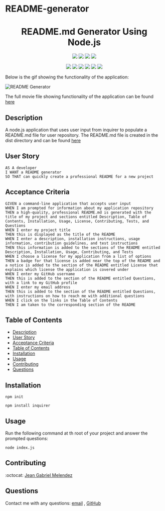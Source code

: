 # README-generator

<h1 align="center">README.md Generator Using Node.js </h1>
   
 <p align="center">
    <img src="https://img.shields.io/github/repo-size/jeangm16/README-generator" />
    <img src="https://img.shields.io/github/languages/top/jeangm16/README-generator"  />
    <img src="https://img.shields.io/github/issues/jeangm16/README-generator" />
    <img src="https://img.shields.io/github/last-commit/jeangm16/README-generator" >
</p> 

<p align="center">
    <img src="https://img.shields.io/badge/Javascript-yellow" />
    <img src="https://img.shields.io/badge/jQuery-blue"  />
    <img src="https://img.shields.io/badge/-node.js-green" />
    <img src="https://img.shields.io/badge/-inquirer-red" >
    <img src="https://img.shields.io/badge/-screencastify-lightgrey" />
    <img src="https://img.shields.io/badge/-json-orange" />
</p>

Below is the gif showing the functionality of the application:
  
![README Generator](src/Readme-generatorGIF.gif)

The full movie file showing functionality of the application can be found [here](src/Readme-generator.mp4)

## Description
  
A node.js application that uses user input from inquirer to populate a README.md file for user repository. The README.md file is created in the dist directory and can be found [here](.dist/README.md)  
  

## User Story
  
```
AS A developer
I WANT a README generator
SO THAT can quickly create a professional README for a new project 
```
  
## Acceptance Criteria
  
``` 
GIVEN a command-line application that accepts user input
WHEN I am prompted for information about my application repository
THEN a high-quality, professional README.md is generated with the title of my project and sections entitled Description, Table of Contents, Installation, Usage, License, Contributing, Tests, and Questions
WHEN I enter my project title
THEN this is displayed as the title of the README
WHEN I enter a description, installation instructions, usage information, contribution guidelines, and test instructions
THEN this information is added to the sections of the README entitled Description, Installation, Usage, Contributing, and Tests
WHEN I choose a license for my application from a list of options
THEN a badge for that license is added near the top of the README and a notice is added to the section of the README entitled License that explains which license the application is covered under
WHEN I enter my GitHub username
THEN this is added to the section of the README entitled Questions, with a link to my GitHub profile
WHEN I enter my email address
THEN this is added to the section of the README entitled Questions, with instructions on how to reach me with additional questions
WHEN I click on the links in the Table of Contents
THEN I am taken to the corresponding section of the README
```
  
## Table of Contents
- [Description](#description)
- [User Story](#user-story)
- [Acceptance Criteria](#acceptance-criteria)
- [Table of Contents](#table-of-contents)
- [Installation](#installation)
- [Usage](#usage)
- [Contributing](#contributing)
- [Questions](#questions)

## Installation   
  
`npm init`
  
`npm install inquirer`
  
## Usage 
  
Run the following command at th root of your project and answer the prompted questions:
  
`node index.js`

## Contributing
:octocat: [Jean Gabriel Melendez](https://github.com/jeangm16)

## Questions
Contact me with any questions: [email](mailto:jeangm16@hotmail.com) , [GitHub](https://github.com/jeangm16)<br />

